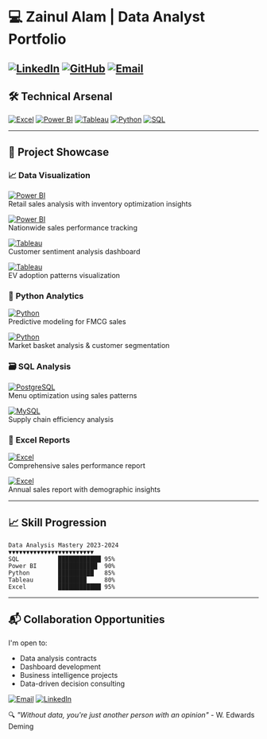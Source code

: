 # 💻 Zainul Alam | Data Analyst Portfolio
[![LinkedIn](https://img.shields.io/badge/-LinkedIn-0077B5?style=flat&logo=linkedin&logoColor=white)](https://www.linkedin.com/in/zainul-alam-1b3268350)
[![GitHub](https://img.shields.io/badge/-Repositories-181717?style=flat&logo=github&logoColor=white)](https://github.com/zainul178)
[![Email](https://img.shields.io/badge/-Contact-EA4335?style=flat&logo=gmail&logoColor=white)](mailto:zainulalam788@gmail.com)
---

## 🛠️ Technical Arsenal
[![Excel](https://img.shields.io/badge/Excel-Advanced-217346?logo=microsoft-excel)](https://support.microsoft.com/excel)
[![Power BI](https://img.shields.io/badge/Power_BI-Expert-F2C811?logo=powerbi)](https://powerbi.microsoft.com)
[![Tableau](https://img.shields.io/badge/Tableau-Pro-E97627?logo=tableau)](https://www.tableau.com)
[![Python](https://img.shields.io/badge/Python-Data_Analysis-3776AB?logo=python)](https://www.python.org)
[![SQL](https://img.shields.io/badge/SQL-Advanced-4479A1?logo=postgresql)](https://www.postgresql.org)

---

## 📂 Project Showcase

### 📈 **Data Visualization**
[![Power BI](https://img.shields.io/badge/Power_BI-Blinkit_Retail_Dashboard-F2C811)](https://github.com/zainul178/Blinkit-Retail-Sales-analysis)  
Retail sales analysis with inventory optimization insights  

[![Power BI](https://img.shields.io/badge/Power_BI-Super_Store_Dashboard-85C1E9)](https://github.com/zainul178/Super-Store-Sales-analysis)  
Nationwide sales performance tracking  

[![Tableau](https://img.shields.io/badge/Tableau-British_Airways_Feedback-E97627)](https://github.com/zainul178/British-Airways-analysis)  
Customer sentiment analysis dashboard  

[![Tableau](https://img.shields.io/badge/Tableau-Electric_Vehicle_Trends-4B0082)](https://github.com/zainul178/Electric-Vehicle-analysis)  
EV adoption patterns visualization  

### 🐍 **Python Analytics**
[![Python](https://img.shields.io/badge/Python-Blinkit_Grocery_Insights-3776AB)](https://github.com/zainul178/Blinkit-Grocery-Sales-Analysis-Python-)  
Predictive modeling for FMCG sales  

[![Python](https://img.shields.io/badge/Python-Retail_Outlet_Analysis-FFD43B)](https://github.com/zainul178/Retail-Outlet-Sales-Analysis-Python-)  
Market basket analysis & customer segmentation  

### 🗃️ **SQL Analysis**
[![PostgreSQL](https://img.shields.io/badge/SQL-Pizza_Sales_Analytics-336791)](https://github.com/zainul178/Larana-Pizza-Sales-Analysis-SQL-/tree/main)  
Menu optimization using sales patterns  

[![MySQL](https://img.shields.io/badge/SQL-Grocery_Sales_Insights-4479A1)](https://github.com/zainul178/Blinkit-Grocery-Sales-Analysis-SQL-)  
Supply chain efficiency analysis  

### 📑 **Excel Reports**
[![Excel](https://img.shields.io/badge/Excel-Sales_Analytics-217346)](https://github.com/zainul178/excel-sales-analysis-)  
Comprehensive sales performance report  

[![Excel](https://img.shields.io/badge/Excel-Vrinda_Store_2022-2ECC71)](https://github.com/zainul178/Vrinda-Store-analysis)  
Annual sales report with demographic insights  

---

## 📈 Skill Progression
```text
Data Analysis Mastery 2023-2024
▼▼▼▼▼▼▼▼▼▼▼▼▼▼▼▼▼▼▼▼▼▼▼▼
SQL           ████████████ 95%
Power BI      ███████████  90%
Python        ██████████   85%
Tableau       ████████     80%
Excel         ████████████ 95%
```

---

## 📬 Collaboration Opportunities
I'm open to:
- Data analysis contracts
- Dashboard development
- Business intelligence projects
- Data-driven decision consulting

[![Email](https://img.shields.io/badge/Proposal_Submission-EA4335?style=for-the-badge&logo=gmail)](mailto:zainulalam788@gmail.com)
[![LinkedIn](https://img.shields.io/badge/Professional_Network-0077B5?style=for-the-badge&logo=linkedin)](https://www.linkedin.com/in/zainul-alam-1b3268350)

🔍 *"Without data, you're just another person with an opinion"* - W. Edwards Deming
